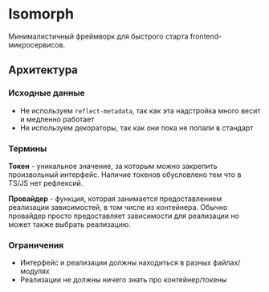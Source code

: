 # Isomorph

Минималистичный фреймворк для быстрого старта frontend-микросервисов.

## Архитектура

### Исходные данные

- Не используем `reflect-metadata`, так как эта надстройка много весит и медленно работает
- Не используем декораторы, так как они пока не попали в стандарт

### Термины

**Токен** - уникальное значение, за которым можно закрепить произвольный интерфейс.
Наличие токенов обусловлено тем что в TS/JS нет рефлексий.

**Провайдер** - функция, которая занимается предоставлением реализации зависимостей, в том числе из контейнера.
Обычно провайдер просто предоставляет зависимости для реализации но может также выбрать реализацию.

### Ограничения

- Интерфейс и реализации должны находиться в разных файлах/модулях
- Реализации не должны ничего знать про контейнер/токены
